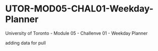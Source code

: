 # UTOR-MOD05-CHAL01-Weekday-Planner
University of Toronto - Module 05 - Challenve 01 - Weekday Planner

adding data for pull 

